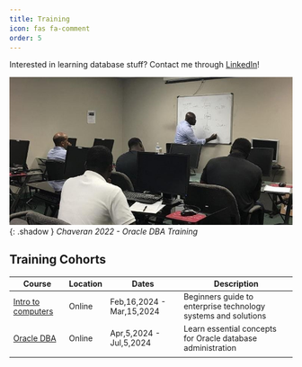 ```yaml
---
title: Training
icon: fas fa-comment
order: 5
---
```


Interested in learning database stuff? Contact me through [LinkedIn](https://www.linkedin.com/in/richard-koranteng)!

![Chaveran 2022 - Oracle DBA Training](/assets/img/sample/training.jpg){: .shadow }
_Chaveran 2022 - Oracle DBA Training_

## Training Cohorts

| Course   	| Location      	| Dates            	| Description |
|-----------|-------------------|-------------------|------------|
| [Intro to computers](#) | Online | Feb,16,2024 - Mar,15,2024 | Beginners guide to enterprise technology systems and solutions |
| [Oracle DBA](#) | Online | Apr,5,2024 - Jul,5,2024 | Learn essential concepts for Oracle database administration |
|           |                   |                   |            |
